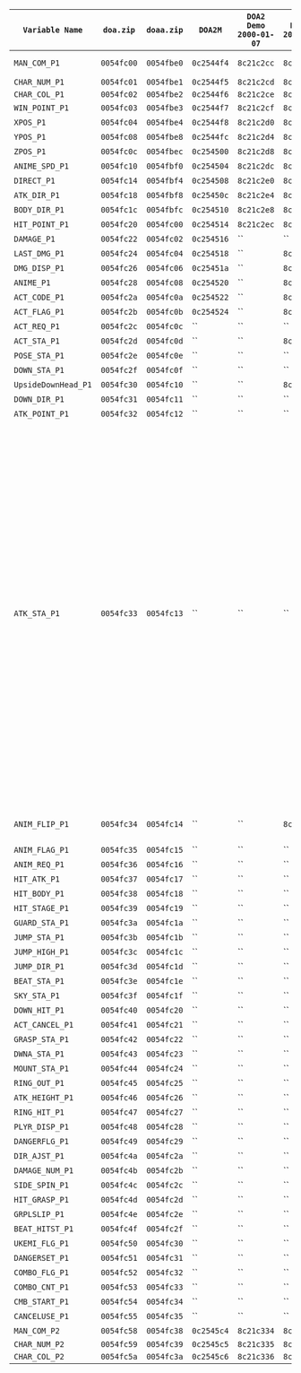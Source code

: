 |`Variable Name`|`doa.zip`|`doaa.zip`|`DOA2M`|`DOA2 Demo 2000-01-07`|`DOA2 Proto 2001-01-27`|`DOA2 PS2 2000-03-17`|`DOA2LE 2000-08-29`|`DOA2HC 2000-11-07`|`DOA3 Proto 2001-10-14`|`DOA3.1 2002-02-08`|`DOA2U 2004-10-07`|`DOA2U Proto 2004-10-12`|`DOA4 2005-12-21`|	Notes	|
|	-----	|	-----	|	-----	|	-----	|	-----	|	-----	|	-----	|	-----	|	-----	|	-----	|	-----	|	-----	|	-----	|	-----	|	-----	|
|`MAN_COM_P1`|`0054fc00`|`0054fbe0`|`0c2544f4`|`8c21c2cc`|`8c1fbfb4`|`0041a960`|`8c2376b8`|`004a2b80`|``|``|`0087ae30`|`008767d0`|`83020188`|	0=COMPUTER, 1=HUMAN	|
|`CHAR_NUM_P1`|`0054fc01`|`0054fbe1`|`0c2544f5`|`8c21c2cd`|`8c1fbfb5`|`0041a961`|`8c2376b9`|`004a2b81`|`0045e479`|`0059cf59`|`0087ae31`|`008767d1`|`83020189`|		|
|`CHAR_COL_P1`|`0054fc02`|`0054fbe2`|`0c2544f6`|`8c21c2ce`|`8c1fbfb6`|`0041a962`|`8c2376ba`|`004a2b82`|`0045e47a`|`0059cf5a`|`0087ae32`|`008767d2`|`8302018a`|		|
|`WIN_POINT_P1`|`0054fc03`|`0054fbe3`|`0c2544f7`|`8c21c2cf`|`8c1fbfb7`|`0041a963`|`8c2376bb`|`004a2b83`|`0045e47b`|``|`0087ae33`|`008767d3`|`8302018b`|	Rounds Won	|
|`XPOS_P1`|`0054fc04`|`0054fbe4`|`0c2544f8`|`8c21c2d0`|`8c1fbfb8`|`0041a964`|`8c2376bc`|`004a2b84`|`0045e47c`|``|`0087ae34`|`008767d4`|`8302018c`|		|
|`YPOS_P1`|`0054fc08`|`0054fbe8`|`0c2544fc`|`8c21c2d4`|`8c1fbfbc`|`0041a968`|`8c2376c0`|`004a2b88`|`0045e480`|``|`0087ae38`|`008767d8`|`83020190`|		|
|`ZPOS_P1`|`0054fc0c`|`0054fbec`|`0c254500`|`8c21c2d8`|`8c1fbfc0`|`0041a96c`|`8c2376c4`|`004a2b8c`|`0045e484`|``|`0087ae3c`|`008767dc`|`83020194`|		|
|`ANIME_SPD_P1`|`0054fc10`|`0054fbf0`|`0c254504`|`8c21c2dc`|`8c1fbfc4`|`0041a970`|`8c2376c8`|`004a2b90`|`0045e488`|``|`0087ae40`|`008767e0`|`83020198`|		|
|`DIRECT_P1`|`0054fc14`|`0054fbf4`|`0c254508`|`8c21c2e0`|`8c1fbfc8`|`0041a974`|`8c2376cc`|`004a2b94`|``|``|`0087ae44`|`008767e4`|`8302019c`|		|
|`ATK_DIR_P1`|`0054fc18`|`0054fbf8`|`0c25450c`|`8c21c2e4`|`8c1fbfcc`|`0041a978`|`8c2376d0`|`004a2b98`|``|``|`0087ae48`|`008767e8`|`830201a0`|		|
|`BODY_DIR_P1`|`0054fc1c`|`0054fbfc`|`0c254510`|`8c21c2e8`|`8c1fbfd0`|`0041a97c`|`8c2376d4`|`004a2b9c`|``|``|`0087ae4c`|`008767ec`|`830201a4`|		|
|`HIT_POINT_P1`|`0054fc20`|`0054fc00`|`0c254514`|`8c21c2ec`|`8c1fbfd4`|`0041a980`|`8c2376d8`|`004a2ba0`|`0045e498`|`0059cf78`|``|``|`830201ac`|	Health Points	|
|`DAMAGE_P1`|`0054fc22`|`0054fc02`|`0c254516`|``|``|``|``|``|``|``|``|``|`830201ae`|		|
|`LAST_DMG_P1`|`0054fc24`|`0054fc04`|`0c254518`|``|`8c1fbfda`|``|``|``|``|``|``|``|`830201b2`|		|
|`DMG_DISP_P1`|`0054fc26`|`0054fc06`|`0c25451a`|``|`8c1fbfdc`|``|``|``|``|``|``|``|`830201b4`|		|
|`ANIME_P1`|`0054fc28`|`0054fc08`|`0c254520`|``|`8c1fbfe0`|``|``|``|``|``|``|``|`830201b8`|		|
|`ACT_CODE_P1`|`0054fc2a`|`0054fc0a`|`0c254522`|``|`8c1fbfe2`|``|`8c2376e6`|``|`0045e4a6`|`0059cf86`|``|``|`830201ba`|		|
|`ACT_FLAG_P1`|`0054fc2b`|`0054fc0b`|`0c254524`|``|`8c1fbfe4`|``|``|``|``|``|``|``|`830201bc`|		|
|`ACT_REQ_P1`|`0054fc2c`|`0054fc0c`|``|``|``|``|``|``|``|``|``|``|`830201be`|		|
|`ACT_STA_P1`|`0054fc2d`|`0054fc0d`|``|``|`8c1fbfe7`|``|``|``|``|`0059cf8b`|``|``|`830201bf`|		|
|`POSE_STA_P1`|`0054fc2e`|`0054fc0e`|``|``|``|``|``|``|``|``|``|``|`830201c0`|		|
|`DOWN_STA_P1`|`0054fc2f`|`0054fc0f`|``|``|``|``|``|``|``|``|``|``|`830201c1`|		|
|`UpsideDownHead_P1`|`0054fc30`|`0054fc10`|``|``|`8c1fbfea`|``|``|``|``|``|``|``|`830201c2`|		|
|`DOWN_DIR_P1`|`0054fc31`|`0054fc11`|``|``|``|``|``|``|``|``|``|``|``|		|
|`ATK_POINT_P1`|`0054fc32`|`0054fc12`|``|``|``|``|``|``|``|``|``|``|``|		|
|`ATK_STA_P1`|`0054fc33`|`0054fc13`|``|``|``|``|``|``|``|``|``|``|``|	0=NEUTRAL, 1=AIR, 2=AIR ATTACK, 3=ATTACK, 4=THROW, 5=HOLD, 6=HOLD SUCCESS, 7=Block Stun (Hold Unavailable), 8=Critical Stun  (Hold Available), 9=Hit Stun  (Hold Unavailable), 10=BEING THROWN, 11=BEING HELD, 12=GROUND STATE (Wake=Up=Kick Available), 13=SPECIAL MOVE (Taunts/Flips), 14=DOWN ATTACK, 15=Down Attack Stun, 16=THROW MISS	|
|`ANIM_FLIP_P1`|`0054fc34`|`0054fc14`|``|``|`8c1fbfee`|``|``|``|``|``|``|``|`830201c6`|	0=left foot forward, 1=right foot forward 	|
|`ANIM_FLAG_P1`|`0054fc35`|`0054fc15`|``|``|``|``|``|``|``|``|``|``|``|		|
|`ANIM_REQ_P1`|`0054fc36`|`0054fc16`|``|``|``|``|``|``|``|``|``|``|``|		|
|`HIT_ATK_P1`|`0054fc37`|`0054fc17`|``|``|``|``|``|``|``|``|``|``|``|		|
|`HIT_BODY_P1`|`0054fc38`|`0054fc18`|``|``|``|``|``|``|``|``|``|``|``|		|
|`HIT_STAGE_P1`|`0054fc39`|`0054fc19`|``|``|``|``|``|``|``|``|``|``|``|		|
|`GUARD_STA_P1`|`0054fc3a`|`0054fc1a`|``|``|``|``|``|``|``|``|``|``|`830201cd`|		|
|`JUMP_STA_P1`|`0054fc3b`|`0054fc1b`|``|``|``|``|``|``|``|``|``|``|`830201ce`|		|
|`JUMP_HIGH_P1`|`0054fc3c`|`0054fc1c`|``|``|``|``|``|``|``|``|``|``|`830201cf`|		|
|`JUMP_DIR_P1`|`0054fc3d`|`0054fc1d`|``|``|``|``|``|``|``|``|``|``|``|		|
|`BEAT_STA_P1`|`0054fc3e`|`0054fc1e`|``|``|``|``|``|``|``|``|``|``|``|		|
|`SKY_STA_P1`|`0054fc3f`|`0054fc1f`|``|``|``|``|``|``|``|``|``|``|``|		|
|`DOWN_HIT_P1`|`0054fc40`|`0054fc20`|``|``|``|``|``|``|``|``|``|``|``|		|
|`ACT_CANCEL_P1`|`0054fc41`|`0054fc21`|``|``|``|``|``|``|``|``|``|``|``|		|
|`GRASP_STA_P1`|`0054fc42`|`0054fc22`|``|``|``|``|``|``|``|``|``|``|``|		|
|`DWNA_STA_P1`|`0054fc43`|`0054fc23`|``|``|``|``|``|``|``|``|``|``|``|		|
|`MOUNT_STA_P1`|`0054fc44`|`0054fc24`|``|``|``|``|``|``|``|``|``|``|``|		|
|`RING_OUT_P1`|`0054fc45`|`0054fc25`|``|``|``|``|``|``|``|``|``|``|``|		|
|`ATK_HEIGHT_P1`|`0054fc46`|`0054fc26`|``|``|``|``|``|``|``|``|``|``|`830201d8`|		|
|`RING_HIT_P1`|`0054fc47`|`0054fc27`|``|``|``|``|``|``|``|``|``|``|``|		|
|`PLYR_DISP_P1`|`0054fc48`|`0054fc28`|``|``|``|``|``|``|``|``|``|``|``|		|
|`DANGERFLG_P1`|`0054fc49`|`0054fc29`|``|``|``|``|``|``|``|``|``|``|``|		|
|`DIR_AJST_P1`|`0054fc4a`|`0054fc2a`|``|``|``|``|``|``|``|``|``|``|``|		|
|`DAMAGE_NUM_P1`|`0054fc4b`|`0054fc2b`|``|``|``|``|``|``|``|``|``|``|``|		|
|`SIDE_SPIN_P1`|`0054fc4c`|`0054fc2c`|``|``|``|``|``|``|``|``|``|``|``|		|
|`HIT_GRASP_P1`|`0054fc4d`|`0054fc2d`|``|``|``|``|``|``|``|``|``|``|``|		|
|`GRPLSLIP_P1`|`0054fc4e`|`0054fc2e`|``|``|``|``|``|``|``|``|``|``|``|		|
|`BEAT_HITST_P1`|`0054fc4f`|`0054fc2f`|``|``|``|``|``|``|``|``|``|``|``|		|
|`UKEMI_FLG_P1`|`0054fc50`|`0054fc30`|``|``|``|``|``|``|``|``|``|``|`830201e1`|		|
|`DANGERSET_P1`|`0054fc51`|`0054fc31`|``|``|``|``|``|``|``|``|``|``|``|		|
|`COMBO_FLG_P1`|`0054fc52`|`0054fc32`|``|``|``|``|``|``|``|``|``|``|`830201e8`|		|
|`COMBO_CNT_P1`|`0054fc53`|`0054fc33`|``|``|``|``|``|``|``|``|``|``|`830201e9`|		|
|`CMB_START_P1`|`0054fc54`|`0054fc34`|``|``|``|``|``|``|``|``|``|``|`830201ea`|		|
|`CANCELUSE_P1`|`0054fc55`|`0054fc35`|``|``|``|``|``|``|``|``|``|``|``|		|
|`MAN_COM_P2`|`0054fc58`|`0054fc38`|`0c2545c4`|`8c21c334`|`8c1fc01c`|`0041a9c8`|`8c237720`|`004a2be8`|``|``|`0087aec4`|`00876864`|`83020224`|		|
|`CHAR_NUM_P2`|`0054fc59`|`0054fc39`|`0c2545c5`|`8c21c335`|`8c1fc01d`|`0041a9c9`|`8c237721`|`004a2be9`|`0045e4e1`|`0059cfc1`|`0087aec5`|`00876865`|`83020225`|		|
|`CHAR_COL_P2`|`0054fc5a`|`0054fc3a`|`0c2545c6`|`8c21c336`|`8c1fc01e`|`0041a9ca`|`8c237722`|`004a2bea`|`0045e4e2`|`0059cfc2`|`0087aec6`|`00876866`|`83020226`|		|
